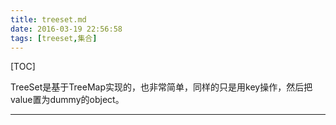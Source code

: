 ```yaml
---
title: treeset.md
date: 2016-03-19 22:56:58
tags: [treeset,集合]
---
```


[TOC]

<!--more-->

TreeSet是基于TreeMap实现的，也非常简单，同样的只是用key操作，然后把value置为dummy的object。

----

